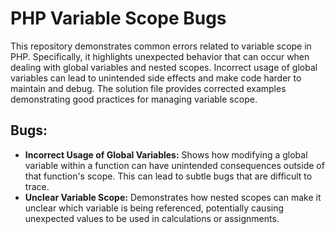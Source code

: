# PHP Variable Scope Bugs

This repository demonstrates common errors related to variable scope in PHP.  Specifically, it highlights unexpected behavior that can occur when dealing with global variables and nested scopes.  Incorrect usage of global variables can lead to unintended side effects and make code harder to maintain and debug. The solution file provides corrected examples demonstrating good practices for managing variable scope.

## Bugs:

* **Incorrect Usage of Global Variables:** Shows how modifying a global variable within a function can have unintended consequences outside of that function's scope. This can lead to subtle bugs that are difficult to trace.
* **Unclear Variable Scope:** Demonstrates how nested scopes can make it unclear which variable is being referenced, potentially causing unexpected values to be used in calculations or assignments.